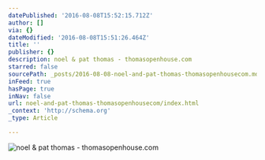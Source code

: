 ```yaml
---
datePublished: '2016-08-08T15:52:15.712Z'
author: []
via: {}
dateModified: '2016-08-08T15:51:26.464Z'
title: ''
publisher: {}
description: noel & pat thomas - thomasopenhouse.com
starred: false
sourcePath: _posts/2016-08-08-noel-and-pat-thomas-thomasopenhousecom.md
inFeed: true
hasPage: true
inNav: false
url: noel-and-pat-thomas-thomasopenhousecom/index.html
_context: 'http://schema.org'
_type: Article

---
```

![noel & pat thomas - thomasopenhouse.com](https://the-grid-user-content.s3-us-west-2.amazonaws.com/b5a58120-2aa9-4a7a-8105-3823e1cd731b.jpg)